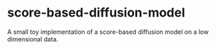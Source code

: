 # score-based-diffusion-model
A small toy implementation of a score-based diffusion model on a low dimensional data.
